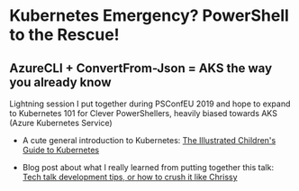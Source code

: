# Kubernetes Emergency? PowerShell to the Rescue!
## AzureCLI + ConvertFrom-Json = AKS the way you already know

Lightning session I put together during PSConfEU 2019 and hope to expand to Kubernetes 101 for Clever PowerShellers, heavily biased towards AKS (Azure Kubernetes Service)

* A cute general introduction to Kubernetes: [The Illustrated Children's Guide to Kubernetes](https://www.youtube.com/watch?v=4ht22ReBjno)

* Blog post about what I really learned from putting together this talk: [Tech talk development tips, or how to crush it like Chrissy](http://mandie.net/2019/06/14/tech-talk-development-tips)
